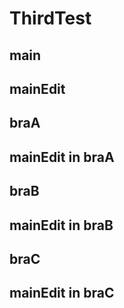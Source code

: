 # ThirdTest
## main
## mainEdit
## braA

## mainEdit in braA
## braB

## mainEdit in braB
## braC

## mainEdit in braC
